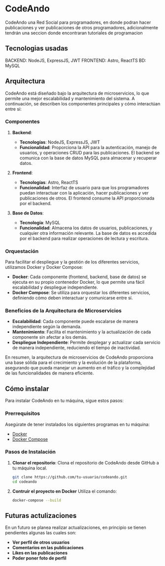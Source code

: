 # CodeAndo
CodeAndo una Red Social para programadores, en donde podran hacer publicaciones y ver publicaciones de otros programadores, adicionalmente tendrán una seccion donde encontraran tutoriales de programacion

## Tecnologias usadas
BACKEND: NodeJS, ExpressJS, JWT
FRONTEND: Astro, ReactTS
BD: MySQL

## Arquitectura

CodeAndo está diseñado bajo la arquitectura de microservicios, lo que permite una mejor escalabilidad y mantenimiento del sistema. A continuación, se describen los componentes principales y cómo interactúan entre sí:

### Componentes

1. **Backend**:
   - **Tecnologías**: NodeJS, ExpressJS, JWT
   - **Funcionalidad**: Proporciona la API para la autenticación, manejo de usuarios, y operaciones CRUD para las publicaciones. El backend se comunica con la base de datos MySQL para almacenar y recuperar datos.

2. **Frontend**:
   - **Tecnologías**: Astro, ReactTS
   - **Funcionalidad**: Interfaz de usuario para que los programadores puedan interactuar con la aplicación, hacer publicaciones y ver publicaciones de otros. El frontend consume la API proporcionada por el backend.

3. **Base de Datos**:
   - **Tecnología**: MySQL
   - **Funcionalidad**: Almacena los datos de usuarios, publicaciones, y cualquier otra información relevante. La base de datos es accedida por el backend para realizar operaciones de lectura y escritura.

### Orquestación

Para facilitar el despliegue y la gestión de los diferentes servicios, utilizamos Docker y Docker Compose:

- **Docker**: Cada componente (frontend, backend, base de datos) se ejecuta en su propio contenedor Docker, lo que permite una fácil escalabilidad y despliegue independiente.
- **Docker Compose**: Se utiliza para orquestar los diferentes servicios, definiendo cómo deben interactuar y comunicarse entre sí.

### Beneficios de la Arquitectura de Microservicios

- **Escalabilidad**: Cada componente puede escalarse de manera independiente según la demanda.
- **Mantenimiento**: Facilita el mantenimiento y la actualización de cada componente sin afectar a los demás.
- **Despliegue Independiente**: Permite desplegar y actualizar cada servicio de manera independiente, reduciendo el tiempo de inactividad.

En resumen, la arquitectura de microservicios de CodeAndo proporciona una base sólida para el crecimiento y la evolución de la plataforma, asegurando que pueda manejar un aumento en el tráfico y la complejidad de las funcionalidades de manera eficiente.

## Cómo instalar

Para instalar CodeAndo en tu máquina, sigue estos pasos:

### Prerrequisitos

Asegúrate de tener instalados los siguientes programas en tu máquina:

- [Docker](https://www.docker.com/get-started)
- [Docker Compose](https://docs.docker.com/compose/install/)

### Pasos de Instalación

1. **Clonar el repositorio**:
   Clona el repositorio de CodeAndo desde GitHub a tu máquina local.

   ```sh
   git clone https://github.com/tu-usuario/codeando.git
   cd codeando
2. **Contruir el proyecto en Docker**
    Utiliza el comando: 
    ```sh
    docker-compose --build

## Futuras actulizaciones
   En un futuro se planea realizar actualizaciones, en principio se tienen pendientes algunas las cuales son:
   - **Ver perfil de otros usuarios**
   - **Comentarios en las publicaciones**
   - **Likes en las publicaciones**
   - **Poder poner foto de perfil**
